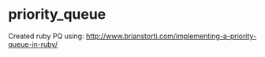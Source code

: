 # priority_queue
Created ruby PQ using: http://www.brianstorti.com/implementing-a-priority-queue-in-ruby/

